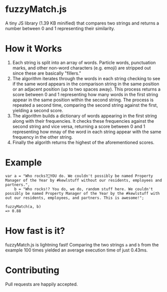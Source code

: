 # fuzzyMatch.js
A tiny JS library (1.39 KB minified) that compares two strings and returns a number between 0 and 1 representing their similarity.

# How it Works
1. Each string is split into an array of words. Particle words, punctuation marks, and other non-word characters (e.g. emoji) are stripped out since these are basically "fillers."
2. The algorithm iterates through the words in each string checking to see if the same word appears in the comparison string in the same position or an adjacent position (up to two spaces away). This process returns a score between 0 and 1 representing how many words in the first string appear in the same position within the second string. The process is repeated a second time, comparing the second string against the first, yielding a second score.
3. The algorithm builds a dictionary of words appearing in the first string along with their frequencies. It checks these frequencies against the second string and vice versa, returning a score between 0 and 1 representing how mnay of the word in each string appear with the same frequency in the other string.
4. Finally the algorith returns the highest of the aforementioned scores.

# Example
    var a = "Who rocks?🤗YOU do. We couldn't possibly be named Property Manager of the Year by #kewlstuff without our residents, employees and partners.",
        b = "Who rocks!? You do, we do, random stuff here. We couldn't possibly be named Property Manager of the Year by the #kewlstuff with out our residents, employees, and partners. This is awesome!";

    fuzzyMatch(a, b)
    => 0.88


# How fast is it?
fuzzyMatch.js is lightning fast! Comparing the two strings `a` and `b` from the example 100 times yielded an average execution time of just 0.43ms.

# Contributing
Pull requests are happily accepted.
